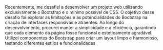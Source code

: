 Recentemente, me desafiei a desenvolver um projeto web utilizando exclusivamente o Bootstrap e o mínimo possível de CSS. O objetivo desse desafio foi explorar as limitações e as potencialidades do Bootstrap na criação de interfaces responsivas e atraentes.
Ao longo do desenvolvimento, procurei manter a simplicidade e a eficiência, garantindo que cada elemento da página fosse funcional e esteticamente agradável. Utilizei componentes do Bootstrap para criar um layout limpo e harmonioso, testando diferentes estilos e funcionalidades
